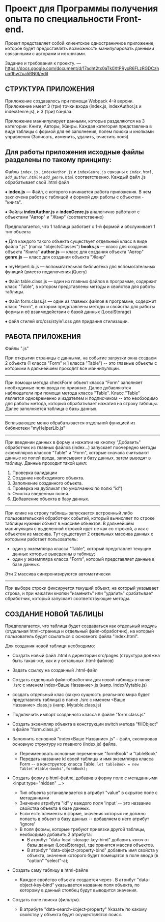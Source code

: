 Проект для Программы получения опыта по специальности Front-end.
===============================================================

Проект представляет собой клиентское одностраничное приложение, которое будет предоставлять возможность манипулировать данными связанными с авторами и их книгами.


Задание и требования к проекту. — https://docs.google.com/document/d/17adht2tx0aTk0XtPRyxR6FLzRGDCzhum1hw2ua5RN0I/edit

СТРУКТУРА ПРИЛОЖЕНИЯ
--------------------

Приложение создавалось при помощи Webpack 4-й версии. 
Приложение имеет 3 (три) точки входа (index.js, indexAuthor.js и indexGenre.js), и 3 (три) бандла.

Приложение маннипулирует данными, которые разделяются на 3 категории: Книги, Авторы, Жанры. Каждая категория представлена в виде таблицы с формой для её заполнения, полем поиска и кнопками управления (Записать, изменить, удалить, очистить поля).

Для работы приложения исходные файлы разделены по такому принципу:
------------------------------------------------------------------

Файлы `index.js` ,  `indexAuthor.js` и `indexGenre.js`  связаны с *`index.html`*, *`add_author.html`* и  *`add_genre.html`* соответственно. Каждый файл .js обрабатывает свой .html файл

♦ **index.js** — Файл, с которого начинается работа приложения. В нем заключена работа с таблицой и формой для работы с объектом - "книга".

♦ Файлы **indexAuthor.js** и **indexGenre.js** аналогично работают с объектами "Автор" и "Жанр" (соответственно)

Предполагается, что 1 таблица работает с  1-й формой и обслуживает 1 тип объекта

♦ Для каждого такого объекта существует отдельный класс в виде файла ".js" (папка "objectsClasses")
**books.js** — класс для создания объекта "Книга"
**author.js** — класс для создания объекта "Автор"
**genre.js** — класс для создания объекта "Жанр"

♦ myHelperLib.js — вспомагательная библиотека для вспомогательных функций (вместо подключения jQuery)

♦ Файл table.class.js — один из главных файлов в программе, содержит класс "Table", в котором представлены методы и свойства для работы таблицы.

♦ Файл form.class.js — один из главных файлов в программе, содержит класс "Form", в котором представлены методы и свойства для работы формы и её взаимодействии с базой данных (LocalStorage) 

♦ файл стилей src/css/style1.css для придания стилизации.


РАБОТА ПРИЛОЖЕНИЯ
-----------------

Файлы ".js"

При открытии страницы с данными, на событие загрузки окна создаем 2 объекта (1 класса "Form" и 1 класса "Table") -- это главные объекты с которыми в дальнейшем проходят все маннипуляции.

---

При помощи метода checkForm объект класса "Form" заполняет необходимые поля ввода по привязке. Далее добавляются наблюдатели при помощи метода класса "Table". Класс "Table" является одновременно и издателем и подписчиком -- это необходимо для работы метода, который обрабатывает нажатия на строку таблицы. Далее заполняется таблица с базы данных. 

---

Всплывающее меню обрабатывается отдельной функцией из библиотеки "myHelperLib.js"

---

При введении данных в форму и нажатии на кнопку "Добавить" обработчик из главных файлов (index...) запускает поочередно методы экземпляров классов "Table" и "Form", которые сначала считывают данные из полей ввода, записывают в базу данных, затем выводят в таблицу. Данные проходит такой цикл: 
1. Проверка валидации
2. Cоздание необходимого объекта. 
3. Заполнение созданного объекта. 
4. Проверка на дубликат (по умолчанию по полю "id")
5. Очистка введенных полей.
6. Добавление объекта в базу данных.

--------

При клике на строку таблицы запускается встроенный либо пользовательский обработчик событий, который вычисляет по строке таблицы нужный объект в массиве объектов. В дальнейшем манипуляция с выделенной строкой идет не как со строкой, а как с объектом из массива. 
Тут существует 2 отдельных массива данных с которыми работает пользователь: 
- один у экземпляра класса "Table", который представлет текущие данные которые выведенны в таблицу;
- один у экземпляра класса "Form", который представляет данные в базе данных.

Эти 2 массива синхронизируются автоматически

---

При выборе строки фиксируется текущий объект, на который указывает строка, и при нажатии кнопки "изменить" или "удалить" срабатывает обработчик, который запускает соответствующие методы.


СОЗДАНИЕ НОВОЙ ТАБЛИЦЫ
----------------------

Предполагается, что таблица будет создаваться как отдельный модуль (отдельная html-страница и отдельный файл-обработчик), на который пользователь будет ссылаться с основного файла "index.html".

Для создания новой таблици необходимо:

- Создать новый файл .html в директории src/pages (структура должна быть такая-же, как и у остальных .html-файлов)
- Задать ссылку на созданный .html-файл
- Создать отдельный файл-обработчик для новой таблицы в папке ./src с именем index<Ваше Название>.js (напр. indexMytable.js)
- создать отдельный клас (какую сущность реального мира будет представлять таблица) в папке ./src с именем <Ваше Название>.class.js (напр. Mytable.class.js)
- Подключить импорт созданного класса в файле "form.class.js"
- Создать экземпляр объекта в конструкции switch метода "fillObject" в файле "form.class.js".

- Заполнить основной "index<Ваше Название>.js" - файл, скопировав основную структуру из главного (index.js) файла.
	- Переименовать основные переменные "formBook" и "tableBook"
	- Передать название id своей таблицы и имя экземпляра класса Form -- в конструктор класса Table.
	`let tableBook = new Table('#table-books',formBook);`



- Создать форму в html-файле, добавив в форму поле с метаданными <input type="hidden" ...> 
	- Тип объекта устанавливается в атрибут "value" в скрытое поле с метаданными 
	- Значение атрибута "id" у каждого поля 'input' -- это название свойства объекта в базе данных.
	- Если есть элементы в форме, значения которых не должно попасть в объект в базу данных -- добавляем в него атрибут 'ignore'
	- В поля формы, которые требуют привязки другой таблицы, необходимо добавить 2 атрибута:
		- В атрибут "data-local-storage-key-bind" добавить ключ от базы данных (LocalStorage), где хранится массив объектов. 
		- В атрибут "data-object-property-bind" добавить имя свойста у объекта, значение которого будет помещатся в поле ввода (в "option" "select"-а);
	
- Создать саму таблицу в html-файле
	- Каждое свойство объекта создается через <th>. В атрибут "data-object-key-bind" указывается название поля объекта, по которому в данный столбец будут выводится значения.
	
- Создать поле поиска (фильтра).
	- В атрибуте "data-search-object-property" Указать по какому свойству у объекта будет осуществлятся поиск.



 


